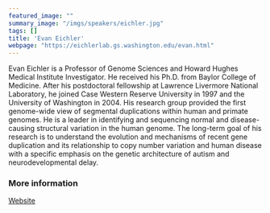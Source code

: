 ```yaml
---
featured_image: ""
summary_image: "/imgs/speakers/eichler.jpg"
tags: []
title: 'Evan Eichler'
webpage: "https://eichlerlab.gs.washington.edu/evan.html"
---
```


Evan Eichler is a Professor of Genome Sciences and Howard Hughes Medical Institute Investigator. 
He received his Ph.D. from Baylor College of Medicine. 
After his postdoctoral fellowship at Lawrence Livermore National Laboratory, he joined Case Western Reserve University in 1997 and the University of Washington in 2004. 
His research group provided the first genome-wide view of segmental duplications within human and primate genomes. 
He is a leader in identifying and sequencing normal and disease-causing structural variation in the human genome. 
The long-term goal of his research is to understand the evolution and mechanisms of recent gene duplication and its relationship to copy number variation and human disease with a specific emphasis on the genetic architecture of autism and neurodevelopmental delay.

### More information
[Website](https://eichlerlab.gs.washington.edu/evan.html)
